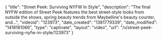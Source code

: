 {
    "title": "Street Peek: Surviving NYFW In Style",
    "description": "The final NYFW edition of Street Peek features the best street-style looks from outside the shows, spring beauty trends from Maybelline's beauty counter, and...",
    "videoid": "123973",
    "date_created": "1381779339",
    "date_modified": "1418181066",
    "type": "captivate",
    "layout": "video",
    "url": "\/v\/street-peek-surviving-nyfw-in-style\/123973"
}